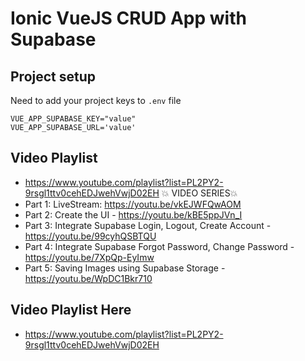# Ionic VueJS CRUD App with Supabase

## Project setup
Need to add your project keys to `.env` file
```
VUE_APP_SUPABASE_KEY="value"
VUE_APP_SUPABASE_URL='value'
```

## Video Playlist
- https://www.youtube.com/playlist?list=PL2PY2-9rsgl1ttv0cehEDJwehVwjD02EH
💥 VIDEO SERIES💥
- Part 1: LiveStream: https://youtu.be/vkEJWFQwAOM​​
- Part 2: Create the UI - https://youtu.be/kBE5ppJVn_I​​
- Part 3: Integrate Supabase Login, Logout, Create Account - https://youtu.be/99cyhQSBTQU​​
- Part 4: Integrate Supabase Forgot Password, Change Password  - https://youtu.be/7XpQp-EyImw
- Part 5: Saving Images using Supabase Storage - https://youtu.be/WpDC1Bkr710

## Video Playlist Here
- https://www.youtube.com/playlist?list=PL2PY2-9rsgl1ttv0cehEDJwehVwjD02EH
